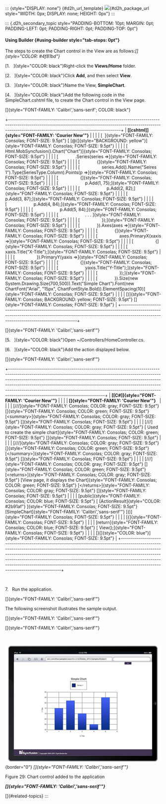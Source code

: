 ::: {style="DISPLAY: none"}
[](ms-xhelp:///?Id=d2h_url_template){#d2h_url_template} ![](!package_url!){#d2h_package_url style="WIDTH: 0px; DISPLAY: none; HEIGHT: 0px"}
:::

::: {.d2h_secondary_topic style="PADDING-BOTTOM: 10pt; MARGIN: 0pt; PADDING-LEFT: 0pt; PADDING-RIGHT: 0pt; PADDING-TOP: 0pt"}
#### Using Builder {#using-builder style="tab-stops: 0pt"}

The steps to create the Chart control in the View are as follows:*[]{style="COLOR: #4f81bd"}*

[1.   ]{style="COLOR: black"}Right-click the **Views/Home** folder.

[2.   ]{style="COLOR: black"}Click **Add**, and then select **View**.

[3.   ]{style="COLOR: black"}Name the View, **SimpleChart**.

[4.   ]{style="COLOR: black"}Add the following code in the SimpleChart.cshtml file, to create the Chart control in the View page.

[]{style="FONT-FAMILY: 'Calibri','sans-serif'; COLOR: black"} 

+--------------------------------------------------------------------------------------------------------------------------------------------------------------------------------------------------------------------+
| **[\[cshtml\]]{style="FONT-FAMILY: 'Courier New'"}**                                                                                                                                                               |
|                                                                                                                                                                                                                    |
| [  ]{style="FONT-FAMILY: Consolas; FONT-SIZE: 9.5pt"} [ [@(]{style="BACKGROUND: yellow"}]{style="FONT-FAMILY: Consolas; FONT-SIZE: 9.5pt"}                                                                         |
|                                                                                                                                                                                                                    |
| [         Html.MobSyncfusion().Chart(\"Chart\")]{style="FONT-FAMILY: Consolas; FONT-SIZE: 9.5pt"}                                                                                                                  |
|                                                                                                                                                                                                                    |
| [              .Series(series =\>]{style="FONT-FAMILY: Consolas; FONT-SIZE: 9.5pt"}                                                                                                                                |
|                                                                                                                                                                                                                    |
| [              {]{style="FONT-FAMILY: Consolas; FONT-SIZE: 9.5pt"}                                                                                                                                                 |
|                                                                                                                                                                                                                    |
| [                  series.Add().Name(\"Seires 1\").Type(SeriesType.Column).Points(p =\>]{style="FONT-FAMILY: Consolas; FONT-SIZE: 9.5pt"}                                                                          |
|                                                                                                                                                                                                                    |
| [                  {]{style="FONT-FAMILY: Consolas; FONT-SIZE: 9.5pt"}                                                                                                                                             |
|                                                                                                                                                                                                                    |
| [                      p.Add(1, 75);]{style="FONT-FAMILY: Consolas; FONT-SIZE: 9.5pt"}                                                                                                                             |
|                                                                                                                                                                                                                    |
| [                      p.Add(2, 82);]{style="FONT-FAMILY: Consolas; FONT-SIZE: 9.5pt"}                                                                                                                             |
|                                                                                                                                                                                                                    |
| [                      p.Add(3, 87);]{style="FONT-FAMILY: Consolas; FONT-SIZE: 9.5pt"}                                                                                                                             |
|                                                                                                                                                                                                                    |
| [                      p.Add(4, 84);]{style="FONT-FAMILY: Consolas; FONT-SIZE: 9.5pt"}                                                                                                                             |
|                                                                                                                                                                                                                    |
| [                      p.Add(5, 84);]{style="FONT-FAMILY: Consolas; FONT-SIZE: 9.5pt"}                                                                                                                             |
|                                                                                                                                                                                                                    |
| [                      . . . ]{style="FONT-FAMILY: Consolas; FONT-SIZE: 9.5pt"}                                                                                                                                    |
|                                                                                                                                                                                                                    |
| [                  });]{style="FONT-FAMILY: Consolas; FONT-SIZE: 9.5pt"}                                                                                                                                           |
|                                                                                                                                                                                                                    |
| [              }).Axes(axes =\>]{style="FONT-FAMILY: Consolas; FONT-SIZE: 9.5pt"}                                                                                                                                  |
|                                                                                                                                                                                                                    |
| [              {]{style="FONT-FAMILY: Consolas; FONT-SIZE: 9.5pt"}                                                                                                                                                 |
|                                                                                                                                                                                                                    |
| [                  axes.PrimaryX(xaxis =\>]{style="FONT-FAMILY: Consolas; FONT-SIZE: 9.5pt"}                                                                                                                       |
|                                                                                                                                                                                                                    |
| [                  {]{style="FONT-FAMILY: Consolas; FONT-SIZE: 9.5pt"}                                                                                                                                             |
|                                                                                                                                                                                                                    |
| [                      xaxis.Title(\"X-Title\");]{style="FONT-FAMILY: Consolas; FONT-SIZE: 9.5pt"}                                                                                                                 |
|                                                                                                                                                                                                                    |
| [                  }).PrimaryY(yaxis =\>]{style="FONT-FAMILY: Consolas; FONT-SIZE: 9.5pt"}                                                                                                                         |
|                                                                                                                                                                                                                    |
| [                  {]{style="FONT-FAMILY: Consolas; FONT-SIZE: 9.5pt"}                                                                                                                                             |
|                                                                                                                                                                                                                    |
| [                      yaxis.Title(\"Y-Title\");]{style="FONT-FAMILY: Consolas; FONT-SIZE: 9.5pt"}                                                                                                                 |
|                                                                                                                                                                                                                    |
| [                  });]{style="FONT-FAMILY: Consolas; FONT-SIZE: 9.5pt"}                                                                                                                                           |
|                                                                                                                                                                                                                    |
| [              }).Size(new System.Drawing.Size(700,500)).Text(\"Simple Chart\").Font(new ChartFont(\"Arial\", \"15px\", ChartFontStyle.Bold)).ElementSpacing(10)]{style="FONT-FAMILY: Consolas; FONT-SIZE: 9.5pt"} |
|                                                                                                                                                                                                                    |
| [)]{style="FONT-FAMILY: Consolas; BACKGROUND: yellow; FONT-SIZE: 9.5pt"} []{style="FONT-FAMILY: Consolas; FONT-SIZE: 9.5pt"}                                                                                       |
+--------------------------------------------------------------------------------------------------------------------------------------------------------------------------------------------------------------------+

[]{style="FONT-FAMILY: 'Calibri','sans-serif'"} 

[5.   ]{style="COLOR: black"}Open \~/Controllers/HomeController.cs.

[6.   ]{style="COLOR: black"}Add the action displayed below.

[]{style="FONT-FAMILY: 'Calibri','sans-serif'"} 

+------------------------------------------------------------------------------------------------------------------------------------------------------------------------------------------------------------------------------------------------------------------------------------------------------------------------------------------------------------------------------------------------------------------------------------------------------+
| **[\[C#\]]{style="FONT-FAMILY: 'Courier New'"}**                                                                                                                                                                                                                                                                                                                                                                                                     |
|                                                                                                                                                                                                                                                                                                                                                                                                                                                      |
| **[]{style="FONT-FAMILY: 'Courier New'"}**                                                                                                                                                                                                                                                                                                                                                                                                           |
|                                                                                                                                                                                                                                                                                                                                                                                                                                                      |
| [///]{style="FONT-FAMILY: Consolas; COLOR: gray; FONT-SIZE: 9.5pt"} []{style="FONT-FAMILY: Consolas; COLOR: green; FONT-SIZE: 9.5pt"} [\<summary\>]{style="FONT-FAMILY: Consolas; COLOR: gray; FONT-SIZE: 9.5pt"} []{style="FONT-FAMILY: Consolas; FONT-SIZE: 9.5pt"}                                                                                                                                                                                |
|                                                                                                                                                                                                                                                                                                                                                                                                                                                      |
| [///]{style="FONT-FAMILY: Consolas; COLOR: gray; FONT-SIZE: 9.5pt"} [ Used to create the simple chart]{style="FONT-FAMILY: Consolas; COLOR: green; FONT-SIZE: 9.5pt"} []{style="FONT-FAMILY: Consolas; FONT-SIZE: 9.5pt"}                                                                                                                                                                                                                            |
|                                                                                                                                                                                                                                                                                                                                                                                                                                                      |
| [///]{style="FONT-FAMILY: Consolas; COLOR: gray; FONT-SIZE: 9.5pt"} []{style="FONT-FAMILY: Consolas; COLOR: green; FONT-SIZE: 9.5pt"} [\</summary\>]{style="FONT-FAMILY: Consolas; COLOR: gray; FONT-SIZE: 9.5pt"} []{style="FONT-FAMILY: Consolas; FONT-SIZE: 9.5pt"}                                                                                                                                                                               |
|                                                                                                                                                                                                                                                                                                                                                                                                                                                      |
| [///]{style="FONT-FAMILY: Consolas; COLOR: gray; FONT-SIZE: 9.5pt"} []{style="FONT-FAMILY: Consolas; COLOR: green; FONT-SIZE: 9.5pt"} [\<returns\>]{style="FONT-FAMILY: Consolas; COLOR: gray; FONT-SIZE: 9.5pt"} [View page, it displays the Chart]{style="FONT-FAMILY: Consolas; COLOR: green; FONT-SIZE: 9.5pt"} [\</returns\>]{style="FONT-FAMILY: Consolas; COLOR: gray; FONT-SIZE: 9.5pt"} []{style="FONT-FAMILY: Consolas; FONT-SIZE: 9.5pt"} |
|                                                                                                                                                                                                                                                                                                                                                                                                                                                      |
| [public]{style="FONT-FAMILY: Consolas; COLOR: blue; FONT-SIZE: 9.5pt"} [ [ActionResult]{style="COLOR: #2b91af"} ]{style="FONT-FAMILY: Consolas; FONT-SIZE: 9.5pt"} [SimpleChart]{style="FONT-FAMILY: 'Calibri','sans-serif'"} [()]{style="FONT-FAMILY: Consolas; FONT-SIZE: 9.5pt"}                                                                                                                                                                  |
|                                                                                                                                                                                                                                                                                                                                                                                                                                                      |
| [{]{style="FONT-FAMILY: Consolas; FONT-SIZE: 9.5pt"}                                                                                                                                                                                                                                                                                                                                                                                                 |
|                                                                                                                                                                                                                                                                                                                                                                                                                                                      |
| [return]{style="FONT-FAMILY: Consolas; COLOR: blue; FONT-SIZE: 9.5pt"} [ View();]{style="FONT-FAMILY: Consolas; FONT-SIZE: 9.5pt"}                                                                                                                                                                                                                                                                                                                   |
|                                                                                                                                                                                                                                                                                                                                                                                                                                                      |
| [}[]{style="COLOR: blue"}]{style="FONT-FAMILY: Consolas; FONT-SIZE: 9.5pt"}                                                                                                                                                                                                                                                                                                                                                                          |
+------------------------------------------------------------------------------------------------------------------------------------------------------------------------------------------------------------------------------------------------------------------------------------------------------------------------------------------------------------------------------------------------------------------------------------------------------+

 

7.   Run the application.

[]{style="FONT-FAMILY: 'Calibri','sans-serif'"} 

The following screenshot illustrates the sample output.

[]{style="FONT-FAMILY: 'Calibri','sans-serif'"} 

[]{style="FONT-FAMILY: 'Calibri','sans-serif'"} 

 

![](ImagesExt/image102_25.jpg){border="0"} *[]{style="FONT-FAMILY: 'Calibri','sans-serif'"}*

Figure 29: Chart control added to the application

***[]{style="FONT-FAMILY: 'Calibri','sans-serif'"}***  

[]{#related-topics}
:::
